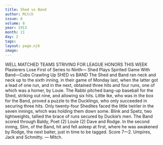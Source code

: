 ```yaml
---
title: Shed vs Band
author: Mitch
issue: 6
volume: 8
year: 1913
month: 21
day: 2
tags:
layout: page.njk
image:
---
```

WELL MATCHED TEAMS STRIVING FOR LEAGUE HONORS THIS WEEK    Plasterers Lose First of Series to Ninth— Shed Plays Spirited Game With Band—Cubs Crawling Up   SHED vs BAND    The Shed and Band ran neck and neck up to the sixth inning, in their game of Monday last, when the latter got a lead of one run, and in the next, obtained three hits and four runs, one of which was a homer, by Louie. The Rabbi pitched bang-up baseball for the Shed, striking out nine, and allowing six hits. Little Ike, who was in the box for the Band, proved a puzzle to the Ducklings, who only succeeded in securing three hits. Only twenty-four Shedites faced the little twirler in the seven innings, which was holding them down some. Blink and Spetz, two lightweights, tallied the brace of runs secured by Duckie’s men. The Band scored through Baldy, Poet (2) Louie (2) Dave and Rodge. In the second inning, Slim, of the Band, hit and fell asleep at first, where he was awakened by Rodge, the next baiter, just in time to be tagged. Score 7—2. Umpires, Jack and Schmitty. — Mitch.
